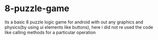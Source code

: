 # 8-puzzle-game
its a basic 8 puzzle logic game for android with out any graphics and physics(by using ui elements like buttons),
here i did not re used the code like calling methods for a particular operation
